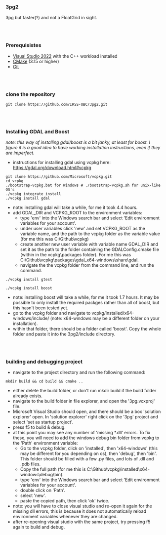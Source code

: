 ### 3pg2

3pg but faster(?) and not a FloatGrid in sight.


<br></br>
### Prerequisistes
* [Visual Studio 2022](https://visualstudio.microsoft.com/vs/) with the C++ workload installed
* [CMake](https://cmake.org/download/) (3.15 or higher)
* [Git](https://git-scm.com/download/win)

<br></br>
### clone the repository
```
git clone https://github.com/IRSS-UBC/3pg2.git
```

<br></br>
### Installing GDAL and Boost
*note: this way of installing gdal/boost is a bit janky, at least for boost. I figure it is a good idea to have working installation instructions, even if they are imperfect.*
 - instructions for installing gdal using vcpkg here: https://gdal.org/download.html#vcpkg
```
git clone https://github.com/Microsoft/vcpkg.git
cd vcpkg
./bootstrap-vcpkg.bat for Windows # ./bootstrap-vcpkg.sh for unix-like OS's
./vcpkg integrate install
./vcpkg install gdal
```
 - note: installing gdal will take a while, for me it took 4.4 hours.
 - add GDAL_DIR and VCPKG_ROOT to the environment variables:
   - type 'env' into the Windows search bar and select 'Edit environment variables for your account'.
   - under user variables click 'new' and set VCPKG_ROOT as the variable name, and the path to the vcpkg folder as the variable value (for me this was C:\Github\vcpkg)
   - create another new user variable with variable name GDAL_DIR and set it as the path to the folder containing the GDALConfig.cmake file (within in the vcpkg\packages folder). For me this was C:\Github\vcpkg\packages\gdal_x64-windows\share\gdal.
   - navigate the the vcpkg folder from the command line, and run the command.
```
./vcpkg install gtest
```
```
./vcpkg install boost
```
- note: installing boost will take a while, for me it took 1.7 hours. It may be possible to only install the required packges rather than all of boost, but this hasn't been tested yet.
- go to the vcpkg folder and navigate to vcpkg/installed/x64-windows/include/ (note: x64-windows may be a different folder on your installation).
- within that folder, there should be a folder called 'boost'. Copy the whole folder and paste it into the 3pg2/include directory.

<br></br>
### building and debugging project
 - navigate to the project directory and run the following command:
```
mkdir build && cd build && cmake ..
```
 - either delete the build folder, or don't run mkdir build if the build folder already exists.
 - navigate to the build folder in file explorer, and open the '3pg.vcxproj' file.
 - Microsoft Visual Studio should open, and there should be a box 'solution explorer' open. In 'solution explorer' right click on the '3pg' project and select 'set as startup project'.
 - press f5 to build & debug.
 - at this point you may see any number of 'missing *.dll' errors. To fix these, you will need to add the windows debug bin folder from vcpkg to the 'Path' environment variable:
   - Go to the vcpkg folder, click on 'installed', then 'x64-windows' (this may be different for you depending on os), then 'debug', then 'bin'. This folder should be filled with a few .py files, and lots of .dll and .pdb files. 
   - Copy the full path (for me this is C:\Github\vcpkg\installed\x64-windows\debug\bin).
   - type 'env' into the Windows search bar and select 'Edit environment variables for your account'.
   - double click on 'Path'.
   - select 'new'.
   - paste the copied path, then click 'ok' twice.
- note: you will have to close visual studio and re-open it again for the missing dll errors, this is because it does not automatically reload environment variables whenever they are changed.
- after re-opening visual studio with the same project, try pressing f5 again to build and debug.
